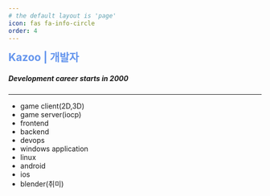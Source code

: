 ```yaml
---
# the default layout is 'page'
icon: fas fa-info-circle
order: 4
---
```


<span style="color:CornflowerBlue;font-size:1.5em;font-weight:bold;">Kazoo | 개발자</span>

##### Development career starts in 2000
---
* game client(2D,3D)
* game server(iocp)
* frontend
* backend
* devops
* windows application
* linux
* android
* ios
* blender(취미)